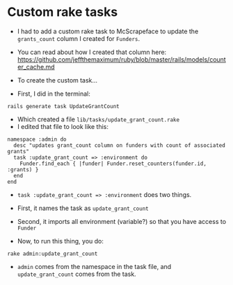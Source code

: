 # Custom rake tasks

- I had to add a custom rake task to McScrapeface to update the `grants_count` column I created for `Funders`.
- You can read about how I created that column here: https://github.com/jeffthemaximum/ruby/blob/master/rails/models/counter_cache.md

- To create the custom task...

- First, I did in the terminal: 

```
rails generate task UpdateGrantCount
```

- Which created a file `lib/tasks/update_grant_count.rake`
- I edited that file to look like this:

```
namespace :admin do
  desc "updates grant_count column on funders with count of associated grants"
  task :update_grant_count => :environment do
    Funder.find_each { |funder| Funder.reset_counters(funder.id, :grants) }
  end
end
```

- `task :update_grant_count => :environment` does two things.
- First, it names the task as `update_grant_count`
- Second, it imports all environment (variable?) so that you have access to `Funder`

- Now, to run this thing, you do:

```
rake admin:update_grant_count
```

- `admin` comes from the namespace in the task file, and `update_grant_count` comes from the task.